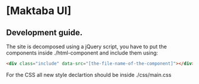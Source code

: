 # [Maktaba UI]

## Development guide.

The site is decomposed using a jQuery script, you have to put the components
inside ./html-component and include them using:
```html
<div class="include" data-src="[the-file-name-of-the-component]"></div>
```


For the CSS all new style declartion should be inside ./css/main.css
